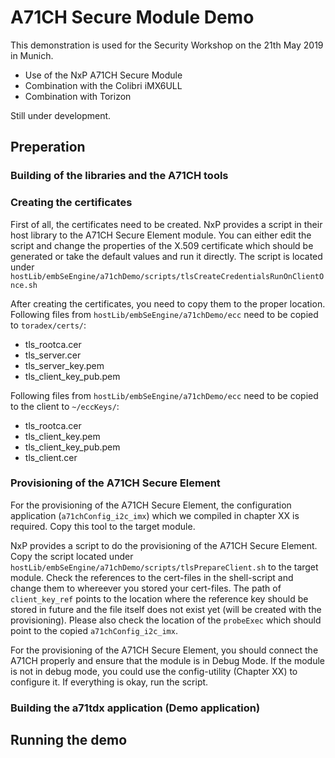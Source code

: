 # A71CH Secure Module Demo

This demonstration is used for the Security Workshop on the 21th May 2019 in Munich.

- Use of the NxP A71CH Secure Module
- Combination with the Colibri iMX6ULL
- Combination with Torizon

Still under development.

## Preperation

### Building of the libraries and the A71CH tools

### Creating the certificates

First of all, the certificates need to be created. NxP provides a script in their host library to the A71CH Secure Element module. You can either edit the script and change the properties of the X.509 certificate which should be generated or take the default values and run it directly. The script is located under `hostLib/embSeEngine/a71chDemo/scripts/tlsCreateCredentialsRunOnClientOnce.sh`

After creating the certificates, you need to copy them to the proper location.  
Following files from `hostLib/embSeEngine/a71chDemo/ecc` need to be copied to `toradex/certs/`:

- tls_rootca.cer
- tls_server.cer
- tls_server_key.pem
- tls_client_key_pub.pem

Following files from `hostLib/embSeEngine/a71chDemo/ecc` need to be copied to the client to `~/eccKeys/`:

- tls_rootca.cer
- tls_client_key.pem
- tls_client_key_pub.pem
- tls_client.cer

### Provisioning of the A71CH Secure Element

For the provisioning of the A71CH Secure Element, the configuration application (`a71chConfig_i2c_imx`) which we compiled in chapter XX is required. Copy this tool to the target module.

NxP provides a script to do the provisioning of the A71CH Secure Element. Copy the script located under `hostLib/embSeEngine/a71chDemo/scripts/tlsPrepareClient.sh` to the target module. Check the references to the cert-files in the shell-script and change them to whereever you stored your cert-files. The path of `client_key_ref` points to the location where the reference key should be stored in future and the file itself does not exist yet (will be created with the provisioning). Please also check the location of the `probeExec` which should point to the copied `a71chConfig_i2c_imx`.

For the provisioning of the A71CH Secure Element, you should connect the A71CH properly and ensure that the module is in Debug Mode. If the module is not in debug mode, you could use the config-utility (Chapter XX) to configure it. If everything is okay, run the script.

### Building the a71tdx application (Demo application)

## Running the demo